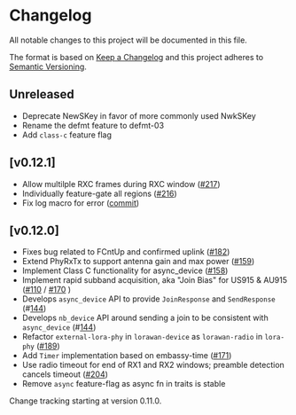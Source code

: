# Changelog

All notable changes to this project will be documented in this file.

The format is based on [Keep a Changelog](https://keepachangelog.com/en/1.1.0/) and this project adheres to [Semantic Versioning](https://semver.org/).

## Unreleased

- Deprecate NewSKey in favor of more commonly used NwkSKey
- Rename the defmt feature to defmt-03
- Add `class-c` feature flag

## [v0.12.1]

- Allow multilple RXC frames during RXC window ([#217](https://github.com/lora-rs/lora-rs/pull/217))
- Individually feature-gate all regions ([#216](https://github.com/lora-rs/lora-rs/pull/236))
- Fix log macro for error ([commit](https://github.com/lora-rs/lora-rs/pull/256/commits/99cb10b77baf0f1c51ae97b1830a80b4873864e1))

## [v0.12.0]

- Fixes bug related to FCntUp and confirmed uplink ([#182](https://github.com/lora-rs/lora-rs/pull/182))
- Extend PhyRxTx to support antenna gain and max power ([#159](https://github.com/lora-rs/lora-rs/pull/159))
- Implement Class C functionality for async_device ([#158](https://github.com/lora-rs/lora-rs/pull/159))
- Implement rapid subband acquisition, aka "Join Bias" for US915 & AU915
  ([#110](https://github.com/lora-rs/lora-rs/pull/110) / [#170](https://github.com/lora-rs/lora-rs/pull/170) )
- Develops `async_device` API to provide `JoinResponse` and `SendResponse` (#[144](https://github.com/lora-rs/lora-rs/pull/144))
- Develops `nb_device` API around sending a join to be consistent with  `async_device` (#[144](https://github.com/lora-rs/lora-rs/pull/144))
- Refactor `external-lora-phy` in `lorawan-device` as `lorawan-radio` in `lora-phy` ([#189](https://github.com/lora-rs/lora-rs/pull/189))
- Add `Timer` implementation based on embassy-time ([#171](https://github.com/lora-rs/lora-rs/pull/171))
- Use radio timeout for end of RX1 and RX2 windows; preamble detection cancels timeout ([#204](https://github.com/lora-rs/lora-rs/pull/204))
- Remove `async` feature-flag as async fn in traits is stable 

Change tracking starting at version 0.11.0.
